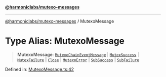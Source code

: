 [**@harmoniclabs/mutexo-messages**](../README.md)

***

[@harmoniclabs/mutexo-messages](../README.md) / MutexoMessage

# Type Alias: MutexoMessage

> **MutexoMessage**: [`MutexoChainEventMessage`](MutexoChainEventMessage.md) \| [`MutexSuccess`](../classes/MutexSuccess.md) \| [`MutexFailure`](../classes/MutexFailure.md) \| [`Close`](../classes/Close.md) \| [`MutexoError`](../classes/MutexoError.md) \| [`SubSuccess`](../classes/SubSuccess.md) \| [`SubFailure`](../classes/SubFailure.md)

Defined in: [MutexoMessage.ts:42](https://github.com/HarmonicLabs/mutexo-messages/blob/aefac8841dc1fa8aebb577df666016362446522d/src/MutexoMessage.ts#L42)
